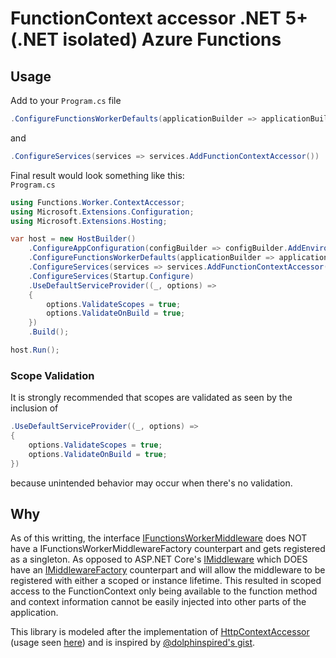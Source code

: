 # FunctionContext accessor .NET 5+ (.NET isolated) Azure Functions

## Usage

Add to your `Program.cs` file
```csharp
.ConfigureFunctionsWorkerDefaults(applicationBuilder => applicationBuilder.UseFunctionContextAccessor())
```
and
```csharp
.ConfigureServices(services => services.AddFunctionContextAccessor())
```

Final result would look something like this:<br/>
`Program.cs`
```csharp
using Functions.Worker.ContextAccessor;
using Microsoft.Extensions.Configuration;
using Microsoft.Extensions.Hosting;

var host = new HostBuilder()
    .ConfigureAppConfiguration(configBuilder => configBuilder.AddEnvironmentVariables())
    .ConfigureFunctionsWorkerDefaults(applicationBuilder => applicationBuilder.UseFunctionContextAccessor())
    .ConfigureServices(services => services.AddFunctionContextAccessor())
    .ConfigureServices(Startup.Configure)
    .UseDefaultServiceProvider((_, options) =>
    {
        options.ValidateScopes = true;
        options.ValidateOnBuild = true;
    })
    .Build();

host.Run();
```

### Scope Validation

It is strongly recommended that scopes are validated as seen by the inclusion of
```csharp
.UseDefaultServiceProvider((_, options) =>
{
    options.ValidateScopes = true;
    options.ValidateOnBuild = true;
})
```
because unintended behavior may occur when there's no validation.

## Why

As of this writting, the interface [IFunctionsWorkerMiddleware](https://docs.microsoft.com/en-us/dotnet/api/microsoft.azure.functions.worker.middleware.ifunctionsworkermiddleware) does NOT have a IFunctionsWorkerMiddlewareFactory counterpart and gets registered as a singleton. As opposed to ASP.NET Core's [IMiddleware](https://docs.microsoft.com/en-us/dotnet/api/microsoft.aspnetcore.http.imiddleware) which DOES have an [IMiddlewareFactory](https://docs.microsoft.com/en-us/dotnet/api/microsoft.aspnetcore.http.imiddlewarefactory) counterpart and will allow the middleware to be registered with either a scoped or instance lifetime. This resulted in scoped access to the FunctionContext only being available to the function method and context information cannot be easily injected into other parts of the application.

This library is modeled after the implementation of [HttpContextAccessor](https://github.com/dotnet/aspnetcore/blob/main/src/Http/Http/src/HttpContextAccessor.cs) (usage seen [here](https://docs.microsoft.com/en-us/aspnet/core/fundamentals/http-context)) and is inspired by [@dolphinspired's gist](https://gist.github.com/dolphinspired/796d26ebe1237b78ee04a3bff0620ea0).

